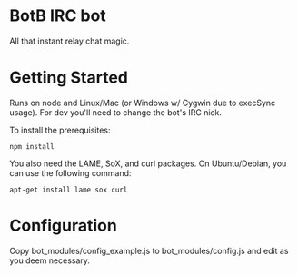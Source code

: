 # BotB IRC bot
All that instant relay chat magic.

# Getting Started
Runs on node and Linux/Mac (or Windows w/ Cygwin due to execSync usage). For dev you'll need to change the bot's IRC nick.

To install the prerequisites:

``npm install``

You also need the LAME, SoX, and curl packages. On Ubuntu/Debian, you can use the following command:

``apt-get install lame sox curl``

# Configuration
Copy bot_modules/config_example.js to bot_modules/config.js and edit as you deem necessary.

